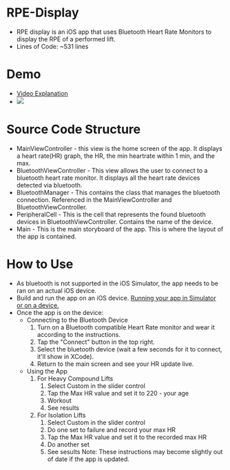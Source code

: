 # RPE-Display
- RPE display is an iOS app that uses Bluetooth Heart Rate Monitors to display the RPE of a performed lift.
- Lines of Code: ~531 lines

# Demo
- [Video Explanation](https://youtu.be/fmFU6MFUhHM)
- ![](https://github.com/krrgit/RPE-Display/blob/main/rpedemo.gif)

# Source Code Structure
- MainViewController - this view is the home screen of the app. It displays a heart rate(HR) graph, the HR, the min heartrate within 1 min, and the max.
- BluetoothViewController - This view allows the user to connect to a bluetooth heart rate monitor. It displays all the heart rate devices detected via bluetooth.
- BluetoothManager - This contains the class that manages the bluetooth connection. Referenced in the MainViewController and BluetoothViewController.
- PeripheralCell - This is the cell that represents the found bluetooth devices in BluetoothViewController. Contains the name of the device.
- Main - This is the main storyboard of the app. This is where the layout of the app is contained.

# How to Use
- As bluetooth is not supported in the iOS Simulator, the app needs to be ran on an actual iOS device. 
- Build and run the app on an iOS device. [Running your app in Simulator or on a device.](https://developer.apple.com/documentation/xcode/running-your-app-in-simulator-or-on-a-device)
- Once the app is on the device:
  - Connecting to the Bluetooth Device
    1. Turn on a Bluetooth compatible Heart Rate monitor and wear it according to the instructions.
    2. Tap the "Connect" button in the top right.
    3. Select the bluetooth device (wait a few seconds for it to connect, it'll show in XCode).
    4. Return to the main screen and see your HR update live.
  - Using the App
    1. For Heavy Compound Lifts
       1. Select Custom in the slider control
       2. Tap the Max HR value and set it to 220 - your age
       3. Workout
       4. See results
    2. For Isolation Lifts
       1. Select Custom in the slider control
       2. Do one set to failure and record your max HR 
       3. Tap the Max HR value and set it to the recorded max HR
       4. Do another set
       5. See sesults
Note: These instructions may become slightly out of date if the app is updated.
